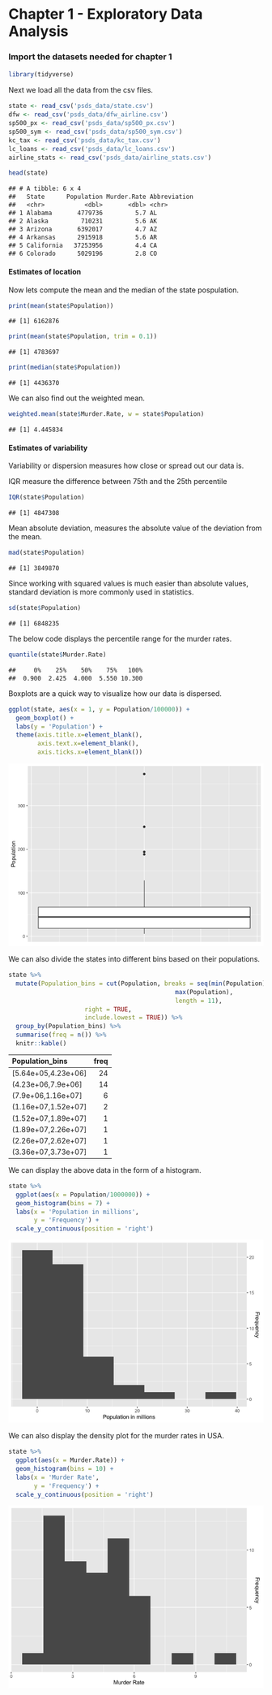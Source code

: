 Chapter 1 - Exploratory Data Analysis
================

### Import the datasets needed for chapter 1

``` r
library(tidyverse)
```

Next we load all the data from the csv files.

``` r
state <- read_csv('psds_data/state.csv')
dfw <- read_csv('psds_data/dfw_airline.csv')
sp500_px <- read_csv('psds_data/sp500_px.csv')
sp500_sym <- read_csv('psds_data/sp500_sym.csv')
kc_tax <- read_csv('psds_data/kc_tax.csv')
lc_loans <- read_csv('psds_data/lc_loans.csv')
airline_stats <- read_csv('psds_data/airline_stats.csv')
```

``` r
head(state)
```

    ## # A tibble: 6 x 4
    ##   State      Population Murder.Rate Abbreviation
    ##   <chr>           <dbl>       <dbl> <chr>       
    ## 1 Alabama       4779736         5.7 AL          
    ## 2 Alaska         710231         5.6 AK          
    ## 3 Arizona       6392017         4.7 AZ          
    ## 4 Arkansas      2915918         5.6 AR          
    ## 5 California   37253956         4.4 CA          
    ## 6 Colorado      5029196         2.8 CO

#### Estimates of location

Now lets compute the mean and the median of the state pospulation.

``` r
print(mean(state$Population))
```

    ## [1] 6162876

``` r
print(mean(state$Population, trim = 0.1))
```

    ## [1] 4783697

``` r
print(median(state$Population))
```

    ## [1] 4436370

We can also find out the weighted mean.

``` r
weighted.mean(state$Murder.Rate, w = state$Population)
```

    ## [1] 4.445834

#### Estimates of variability

Variability or dispersion measures how close or spread out our data is.

IQR measure the difference between 75th and the 25th percentile

``` r
IQR(state$Population)
```

    ## [1] 4847308

Mean absolute deviation, measures the absolute value of the deviation
from the mean.

``` r
mad(state$Population)
```

    ## [1] 3849870

Since working with squared values is much easier than absolute values,
standard deviation is more commonly used in statistics.

``` r
sd(state$Population)
```

    ## [1] 6848235

The below code displays the percentile range for the murder rates.

``` r
quantile(state$Murder.Rate)
```

    ##     0%    25%    50%    75%   100% 
    ##  0.900  2.425  4.000  5.550 10.300

Boxplots are a quick way to visualize how our data is dispersed.

``` r
ggplot(state, aes(x = 1, y = Population/100000)) +
  geom_boxplot() +
  labs(y = 'Population') +
  theme(axis.title.x=element_blank(),
        axis.text.x=element_blank(),
        axis.ticks.x=element_blank())
```

![](Chapter-1_files/figure-gfm/unnamed-chunk-10-1.png)<!-- -->

We can also divide the states into different bins based on their
populations.

``` r
state %>%
  mutate(Population_bins = cut(Population, breaks = seq(min(Population),
                                              max(Population),
                                              length = 11),
                     right = TRUE,
                     include.lowest = TRUE)) %>%
  group_by(Population_bins) %>% 
  summarise(freq = n()) %>%
  knitr::kable()
```

| Population\_bins      | freq |
| :-------------------- | ---: |
| \[5.64e+05,4.23e+06\] |   24 |
| (4.23e+06,7.9e+06\]   |   14 |
| (7.9e+06,1.16e+07\]   |    6 |
| (1.16e+07,1.52e+07\]  |    2 |
| (1.52e+07,1.89e+07\]  |    1 |
| (1.89e+07,2.26e+07\]  |    1 |
| (2.26e+07,2.62e+07\]  |    1 |
| (3.36e+07,3.73e+07\]  |    1 |

We can display the above data in the form of a histogram.

``` r
state %>%
  ggplot(aes(x = Population/1000000)) +
  geom_histogram(bins = 7) +
  labs(x = 'Population in millions',
       y = 'Frequency') +
  scale_y_continuous(position = 'right')
```

![](Chapter-1_files/figure-gfm/unnamed-chunk-12-1.png)<!-- -->

We can also display the density plot for the murder rates in USA.

``` r
state %>%
  ggplot(aes(x = Murder.Rate)) +
  geom_histogram(bins = 10) +
  labs(x = 'Murder Rate',
       y = 'Frequency') +
  scale_y_continuous(position = 'right')
```

![](Chapter-1_files/figure-gfm/unnamed-chunk-13-1.png)<!-- -->
